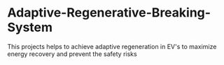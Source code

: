 # Adaptive-Regenerative-Breaking-System
This projects helps to achieve adaptive regeneration in EV's to maximize energy recovery and prevent the safety risks

